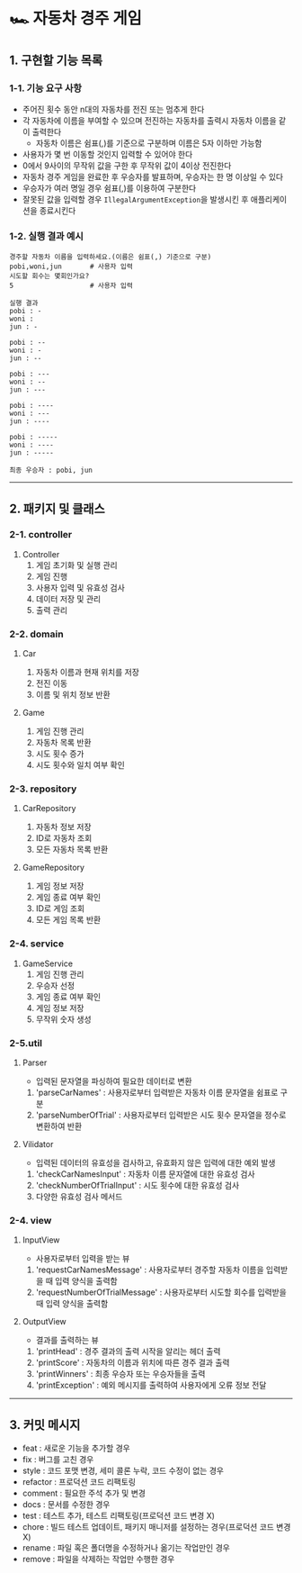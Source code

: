 
# 🏎️ 자동차 경주 게임 

## 1. 구현할 기능 목록
### 1-1. 기능 요구 사항 

- 주어진 횟수 동안 n대의 자동차를 전진 또는 멈추게 한다 
- 각 자동차에 이름을 부여할 수 있으며 전진하는 자동차를 출력시 자동차 이름을 같이 출력한다
  - 자동차 이름은 쉼표(,)를 기준으로 구분하며 이름은 5자 이하만 가능함
- 사용자가 몇 번 이동할 것인지 입력할 수 있어야 한다 
- 0에서 9사이의 무작위 값을 구한 후 무작위 값이 4이상 전진한다 
- 자동차 경주 게임을 완료한 후 우승자를 발표하며, 우승자는 한 명 이상일 수 있다
- 우승자가 여러 명일 경우 쉼표(,)를 이용하여 구분한다 
- 잘못된 값을 입력할 경우 ```IllegalArgumentException```을 발생시킨 후 애플리케이션을 종료시킨다

### 1-2. 실행 결과 예시 
```
경주할 자동차 이름을 입력하세요.(이름은 쉼표(,) 기준으로 구분)
pobi,woni,jun       # 사용자 입력
시도할 회수는 몇회인가요?
5                   # 사용자 입력

실행 결과
pobi : -
woni : 
jun : -

pobi : --
woni : -
jun : --

pobi : ---
woni : --
jun : ---

pobi : ----
woni : ---
jun : ----

pobi : -----
woni : ----
jun : -----

최종 우승자 : pobi, jun

```


---

## 2. 패키지 및 클래스
### 2-1. controller
1. Controller
   1. 게임 초기화 및 실행 관리 
   2. 게임 진행 
   3. 사용자 입력 및 유효성 검사 
   4. 데이터 저장 및 관리 
   5. 출력 관리 

### 2-2. domain
1. Car
   1. 자동차 이름과 현재 위치를 저장 
   2. 전진 이동 
   3. 이름 및 위치 정보 반환 

2. Game
   1. 게임 진행 관리 
   2. 자동차 목록 반환 
   3. 시도 횟수 증가 
   4. 시도 횟수와 일치 여부 확인 

### 2-3. repository
1. CarRepository
   1. 자동차 정보 저장 
   2. ID로 자동차 조회
   3. 모든 자동차 목록 반환 


2. GameRepository
   1. 게임 정보 저장
   2. 게임 종료 여부 확인 
   3. ID로 게임 조회 
   4. 모든 게임 목록 반환 

### 2-4. service
1. GameService
   1. 게임 진행 관리 
   2. 우승자 선정 
   3. 게임 종료 여부 확인 
   4. 게임 정보 저장
   5. 무작위 숫자 생성 


### 2-5.util
1. Parser
    - 입력된 문자열을 파싱하여 필요한 데이터로 변환 
   1. 'parseCarNames' : 사용자로부터 입력받은 자동차 이름 문자열을 쉼표로 구분
   2. 'parseNumberOfTrial' : 사용자로부터 입력받은 시도 횟수 문자열을 정수로 변환하여 반환 

2. Vilidator
    - 입력된 데이터의 유효성을 검사하고, 유효화지 않은 입력에 대한 예외 발생 
   1. 'checkCarNamesInput' : 자동차 이름 문자열에 대한 유효성 검사 
   2. 'checkNumberOfTrialInput' : 시도 횟수에 대한 유효성 검사 
   3. 다양한 유효성 검사 메서드 


### 2-4. view
1. InputView
    - 사용자로부터 입력을 받는 뷰 
   1. 'requestCarNamesMessage' : 사용자로부터 경주할 자동차 이름을 입력받을 때 입력 양식을 출력함
   2. 'requestNumberOfTrialMessage' : 사용자로부터 시도할 회수를 입력받을 때 입력 양식을 출력함

2. OutputView
    - 결과를 출력하는 뷰 
   1. 'printHead' : 경주 결과의 출력 시작을 알리는 헤더 출력 
   2. 'printScore' : 자동차의 이름과 위치에 따른 경주 결과 출력 
   3. 'printWinners' : 최종 우승자 또는 우승자들을 출력 
   4. 'printException' : 예외 메시지를 출력하여 사용자에게 오류 정보 전달 


---


## 3. 커밋 메시지
- feat : 새로운 기능을 추가할 경우
- fix : 버그를 고친 경우
- style	: 코드 포맷 변경, 세미 콜론 누락, 코드 수정이 없는 경우
- refactor : 프로덕션 코드 리팩토링
- comment : 필요한 주석 추가 및 변경
- docs : 문서를 수정한 경우
- test : 테스트 추가, 테스트 리팩토링(프로덕션 코드 변경 X)
- chore : 빌드 테스트 업데이트, 패키지 매니저를 설정하는 경우(프로덕션 코드 변경 X)
- rename : 파일 혹은 폴더명을 수정하거나 옮기는 작업만인 경우
- remove : 파일을 삭제하는 작업만 수행한 경우


